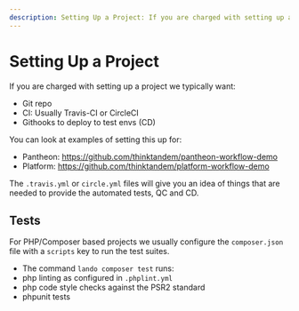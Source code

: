 ```yaml
---
description: Setting Up a Project: If you are charged with setting up a project we typically want.
---
```

Setting Up a Project
====================

If you are charged with setting up a project we typically want:

* Git repo
* CI: Usually Travis-CI or CircleCI
* Githooks to deploy to test envs (CD)

You can look at examples of setting this up for:

* Pantheon: <https://github.com/thinktandem/pantheon-workflow-demo>
* Platform: <https://github.com/thinktandem/platform-workflow-demo>

The `.travis.yml` or `circle.yml` files will give you an idea of things that are
needed to provide the automated tests, QC and CD.

Tests
-----

For PHP/Composer based projects we usually configure the `composer.json` file
with a `scripts` key to run the test suites.

*   The command `lando composer test` runs:
*   php linting as configured in `.phplint.yml`
*   php code style checks against the PSR2 standard
*   phpunit tests
